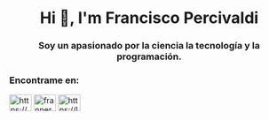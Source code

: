 <h1 align="center">Hi 👋, I'm Francisco Percivaldi</h1>
<h3 align="center">Soy un apasionado por la ciencia la tecnología y la programación.</h3>

<h3 align="left">Encontrame en:</h3>
<p align="left">
<a href="https://linkedin.com/in/https://www.linkedin.com/in/francisco-percivaldi/" target="blank"><img align="center" src="https://raw.githubusercontent.com/rahuldkjain/github-profile-readme-generator/master/src/images/icons/Social/linked-in-alt.svg" alt="https://www.linkedin.com/in/francisco-percivaldi/" height="30" width="40" /></a>
<a href="https://instagram.com/franpercivaldi55" target="blank"><img align="center" src="https://raw.githubusercontent.com/rahuldkjain/github-profile-readme-generator/master/src/images/icons/Social/instagram.svg" alt="franpercivaldi55" height="30" width="40" /></a>
<a href="https://www.leetcode.com/https://leetcode.com/u/mrbanana_/" target="blank"><img align="center" src="https://raw.githubusercontent.com/rahuldkjain/github-profile-readme-generator/master/src/images/icons/Social/leet-code.svg" alt="https://leetcode.com/u/mrbanana_/" height="30" width="40" /></a>
</p>
